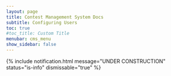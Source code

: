 ```yaml
---
layout: page
title: Contest Management System Docs
subtitle: Configuring Users
toc: true
#toc_title: Custom Title
menubar: cms_menu
show_sidebar: false
---
```

{% include notification.html
message="UNDER CONSTRUCTION"
status="is-info" dismissable="true" %}
